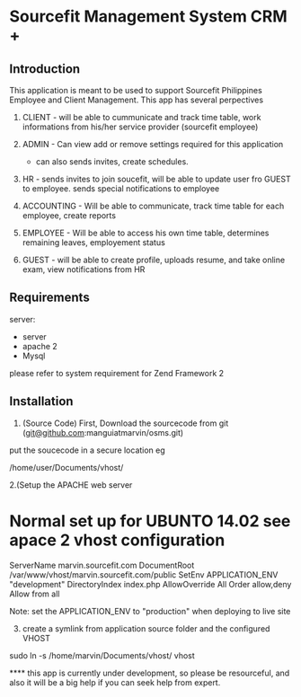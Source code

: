 Sourcefit Management System CRM +
=======================

Introduction
------------
This application is meant to be used to support Sourcefit Philippines Employee and 
Client Management. This app has several perpectives 

1. CLIENT - will be able to cummunicate and track time table, work informations from   his/her service provider (sourcefit employee)

2. ADMIN - Can view add or remove settings required for this application
      - can also sends invites, create schedules.

3. HR  -  sends invites to join soucefit, will be able to update user fro GUEST to 
         employee. sends special notifications to employee 

4. ACCOUNTING - Will be able to communicate, track time table for each employee, create reports 

5. EMPLOYEE - Will be able to access his own time table, determines 
          remaining leaves, employement status

6. GUEST - will be able to create profile, uploads resume, and take online exam,
            view notifications from HR
        

Requirements
------------
server:
- server 
- apache 2
- Mysql

please refer to system requirement for Zend Framework 2

Installation
------------

1. (Source Code) First, Download the sourcecode from git (git@github.com:manguiatmarvin/osms.git)

put the soucecode in a secure location eg

/home/user/Documents/vhost/


2.(Setup the APACHE web server

# Normal set up for UBUNTO 14.02 see apace 2 vhost configuration 

<VirtualHost marvin.sourcefit.com:80>
   ServerName marvin.sourcefit.com
   DocumentRoot /var/www/vhost/marvin.sourcefit.com/public
   SetEnv APPLICATION_ENV "development"
   <Directory /var/www/vhost/marvin.sourcefit.com/public/>
        DirectoryIndex index.php
        AllowOverride All
        Order allow,deny
        Allow from all
   </Directory>
</VirtualHost>

Note: 
set the APPLICATION_ENV to "production" when
deploying to live site



3. create a symlink from application source folder and the configured VHOST

sudo ln -s /home/marvin/Documents/vhost/ vhost

**** this app is currently under development, so please be resourceful, and also it will be a big help if you can seek help from expert. 





  




